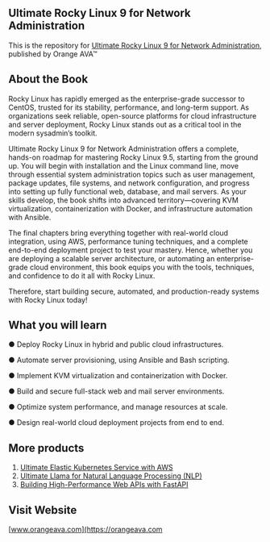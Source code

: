 ## Ultimate Rocky Linux 9 for Network Administration

This is the repository for [Ultimate Rocky Linux 9 for Network Administration](https://orangeava.com/products/ultimate-rocky-linux-9-for-network-administration), published by Orange AVA™

## About the Book
Rocky Linux has rapidly emerged as the enterprise-grade successor to CentOS, trusted for its stability, performance, and long-term support. As organizations seek reliable, open-source platforms for cloud infrastructure and server deployment, Rocky Linux stands out as a critical tool in the modern sysadmin’s toolkit.

Ultimate Rocky Linux 9 for Network Administration offers a complete, hands-on roadmap for mastering Rocky Linux 9.5, starting from the ground up. You will begin with installation and the Linux command line, move through essential system administration topics such as user management, package updates, file systems, and network configuration, and progress into setting up fully functional web, database, and mail servers. As your skills develop, the book shifts into advanced territory—covering KVM virtualization, containerization with Docker, and infrastructure automation with Ansible.
 
The final chapters bring everything together with real-world cloud integration, using AWS, performance tuning techniques, and a complete end-to-end deployment project to test your mastery. Hence, whether you are deploying a scalable server architecture, or automating an enterprise-grade cloud environment, this book equips you with the tools, techniques, and confidence to do it all with Rocky Linux.

Therefore, start building secure, automated, and production-ready systems with Rocky Linux today!
 
## What you will learn
● Deploy Rocky Linux in hybrid and public cloud infrastructures.

● Automate server provisioning, using Ansible and Bash scripting.

● Implement KVM virtualization and containerization with Docker.

● Build and secure full-stack web and mail server environments.

● Optimize system performance, and manage resources at scale.

● Design real-world cloud deployment projects from end to end.

## More products

1. [Ultimate Elastic Kubernetes Service with AWS](https://orangeava.com/products/ultimate-elastic-kubernetes-service-with-aws) 
2. [Ultimate Llama for Natural Language Processing (NLP)](https://orangeava.com/products/ultimate-llama-for-natural-language-processing-nlp) 
3. [Building High-Performance Web APIs with FastAPI](https://orangeava.com/products/building-high-performance-web-apis-with-fastapi)

## Visit Website 
[www.orangeava.com](https://orangeava.com
